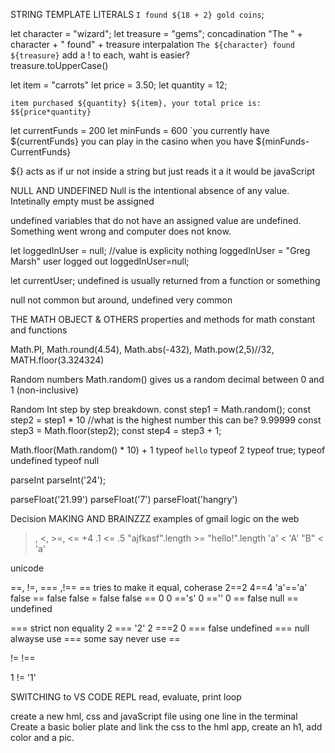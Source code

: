 STRING TEMPLATE LITERALS
`I found ${18 + 2} gold coins`;

let character = "wizard";
let treasure = "gems";
concadination
"The " + character + " found" + treasure
interpalation
`The ${character} found ${treasure}`
add a ! to each, waht is easier?\
treasure.toUpperCase()

let item = "carrots"
let price = 3.50;
let quantity = 12;

`item purchased ${quantity} ${item}, your total price is: $${price*quantity}`

let currentFunds = 200
let minFunds = 600
`you currently have ${currentFunds} you can play in the casino when you have ${minFunds-CurrentFunds}

${} acts as if ur not inside a string but just reads it a it would be javaScript

NULL AND UNDEFINED
Null is the intentional absence of any value.  Intetinally empty
must be assigned

undefined variables that do not have an assigned value are undefined.  Something went wrong and computer does not know.

let loggedInUser = null;  //value is explicity nothing
loggedInUser = "Greg Marsh"
user logged out
loggedInUser=null;

let currentUser;
undefined is usually returned from a function or something

null not common but around, undefined very common

THE MATH OBJECT & OTHERS
properties and methods for math constant and functions

Math.PI, Math.round(4.54), Math.abs(-432), Math.pow(2,5)//32, MATH.floor(3.324324)

Random numbers
Math.random() gives us a random decimal between 0 and 1 (non-inclusive)

Random Int step by step breakdown.
const step1 = Math.random();
const step2 = step1 * 10 //what is the highest number this can be? 9.99999
const step3 = Math.floor(step2);
const step4 = step3 + 1;

Math.floor(Math.random() * 10) + 1
typeof `hello`
typeof 2
typeof true;
typeof undefined
typeof null

parseInt
parseInt('24');

parseFloat('21.99')
parseFloat('7')
parseFloat('hangry')

Decision MAKING AND BRAINZZZ
examples of gmail logic on the web

>, <, >=, <= +4
.1 <= .5
"ajfkasf".length >= "hello!".length
'a' < 'A'
"B" < 'a'

unicode

==, !=, === ,!==
== tries to make it equal, coherase
2==2
4==4
'a'=='a'
false == false
false = false
false == 0
0 =='s'
0 ==''
0 == false
null == undefined

=== strict non equality
2 === '2'
2 ===2
0 === false
undefined === null
alwayse use === some say never use ==

!= !==

1 != '1'

SWITCHING to VS CODE
REPL
read, evaluate, print loop

create a new hml, css and javaScript file using one line in the terminal
Create a basic bolier plate and link the css to the hml app, 
create an h1, add color and a pic.  

<script src=app.js>
in app.js create alert("jS linked")
console.log
console.error("ERROR)
console.log(3 +4, "hello", var)
if, else if, else
if( 1 !==1) {
  console.log("True")
}
switch up the numbers and < to > try ===
const bankBalabnce =2
ELSE IF
bank account example
try with multiple else if statments
if alwasy needs to come first
uber rating example

ELSE
video game example
one else if

NESTING 
we can nest conditionals inside conditionals
let password = "super dude";
if(password.length >= 6) {
  if(password.indexOf(' ') !== -1) {
    console.log("no spaces in password")
  }
  else {
    console.log("password accepted")
  }
}
else {
  console.log("password needs to be longer")
}

TRUTHY and FALSY VALUES
let mysteryNum =1;

if(mysteryBox) {
  console.log('truthy');
}
 else {
  console.log('falsy')
 }
 try other numbers, try 0, nan, null, undefined, ""
 stratigy used in if else
 loggedInUser example

 LOGICAL OPERATORS
 and or not u use them all the time
 $$ || !
in the console
true && true
true && false
false && false
1 <= 15 && 'abc' === 'abc

let password = "super dude";
if(password.length >= 6 && password.indexOf(' ') === -1) {
  console.log("Valid Password!");
}
else {
  console.log("invalid")
  }

let num = 6;
if(num >= 1 && num <= 10) {
  console.log('Number is between 1 and 10');
}
else {
  console.log('Please guess a number between 1 and 10')
};